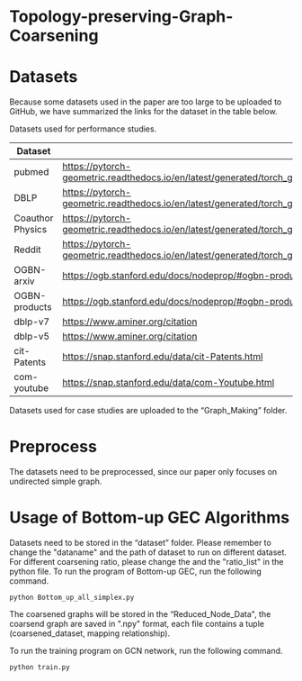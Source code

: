 # Topology-preserving-Graph-Coarsening
# Datasets

Because some datasets used in the paper are too large to be uploaded to GitHub, we have summarized the links for the dataset in the table below.

Datasets used for performance studies.

| Dataset | Link |
| --- | --- |
| pubmed | https://pytorch-geometric.readthedocs.io/en/latest/generated/torch_geometric.datasets.Planetoid.html#torch_geometric.datasets.Planetoid |
| DBLP | https://pytorch-geometric.readthedocs.io/en/latest/generated/torch_geometric.datasets.CitationFull.html#torch_geometric.datasets.CitationFull |
| Coauthor Physics | https://pytorch-geometric.readthedocs.io/en/latest/generated/torch_geometric.datasets.Coauthor.html#torch_geometric.datasets.Coauthor |
| Reddit | https://pytorch-geometric.readthedocs.io/en/latest/generated/torch_geometric.datasets.Reddit.html#torch_geometric.datasets.Reddit |
| OGBN-arxiv | https://ogb.stanford.edu/docs/nodeprop/#ogbn-products |
| OGBN-products | https://ogb.stanford.edu/docs/nodeprop/#ogbn-products |
| dblp-v7 | https://www.aminer.org/citation |
| dblp-v5 | https://www.aminer.org/citation |
| cit-Patents | https://snap.stanford.edu/data/cit-Patents.html |
| com-youtube | https://snap.stanford.edu/data/com-Youtube.html |


Datasets used for case studies are uploaded to the “Graph_Making” folder. 

# Preprocess

The datasets need to be preprocessed, since our paper only focuses on undirected simple graph. 


# Usage of Bottom-up GEC Algorithms

Datasets need to be stored in the “dataset” folder. Please remember to change the "dataname" and the path of dataset to run on different dataset. For different coarsening ratio, please change the and the "ratio_list" in the python file. To run the program of Bottom-up GEC, run the following command. 

```
python Bottom_up_all_simplex.py
```

The coarsened graphs will be stored in the “Reduced_Node_Data", the coarsend graph are saved in ".npy" format, each file contains a tuple (coarsened_dataset, mapping relationship).

To run the training program on GCN network, run the following command.

```
python train.py
```

